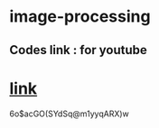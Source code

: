 # image-processing


## Codes link : for youtube
# [link](https://www.computervision.zone/courses/opencv-cv/)
6o$acGO(SYdSq@m1yyqARX)w
